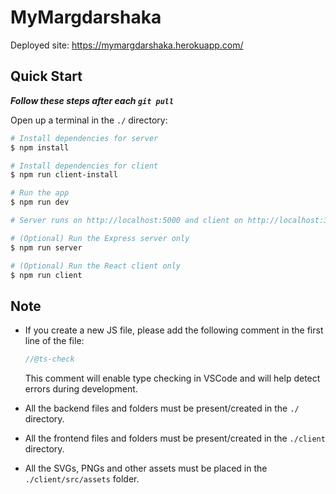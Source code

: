 # MyMargdarshaka

Deployed site: https://mymargdarshaka.herokuapp.com/

## Quick Start

**_Follow these steps after each `git pull`_**

Open up a terminal in the `./` directory:

```bash
# Install dependencies for server
$ npm install

# Install dependencies for client
$ npm run client-install

# Run the app
$ npm run dev

# Server runs on http://localhost:5000 and client on http://localhost:3000

# (Optional) Run the Express server only
$ npm run server

# (Optional) Run the React client only
$ npm run client
```

## Note

-   If you create a new JS file, please add the following comment in the first line of the file:

    ```js
    //@ts-check
    ```

    This comment will enable type checking in VSCode and will help detect errors during development.

-   All the backend files and folders must be present/created in the `./` directory.
-   All the frontend files and folders must be present/created in the `./client` directory.
-   All the SVGs, PNGs and other assets must be placed in the `./client/src/assets` folder.
